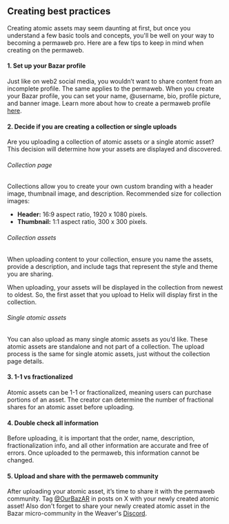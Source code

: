 ## Creating best practices

Creating atomic assets may seem daunting at first, but once you understand a few basic tools and concepts, you'll be well on your way to becoming a permaweb pro. Here are a few tips to keep in mind when creating on the permaweb.

#### 1. Set up your Bazar profile

Just like on web2 social media, you wouldn’t want to share content from an incomplete profile. The same applies to the permaweb. When you create your Bazar profile, you can set your name, @username, bio, profile picture, and banner image. Learn more about how to create a permaweb profile [here](https://ao-bazar.arweave.net/#/docs/permaweb-profile).

#### 2. Decide if you are creating a collection or single uploads

Are you uploading a collection of atomic assets or a single atomic asset? This decision will determine how your assets are displayed and discovered.

###### Collection page

Collections allow you to create your own custom branding with a header image, thumbnail image, and description. Recommended size for collection images:

- **Header:** 16:9 aspect ratio, 1920 x 1080 pixels.
- **Thumbnail:** 1:1 aspect ratio, 300 x 300 pixels.

###### Collection assets

When uploading content to your collection, ensure you name the assets, provide a description, and include tags that represent the style and theme you are sharing.

When uploading, your assets will be displayed in the collection from newest to oldest. So, the first asset that you upload to Helix will display first in the collection.

###### Single atomic assets

You can also upload as many single atomic assets as you’d like. These atomic assets are standalone and not part of a collection. The upload process is the same for single atomic assets, just without the collection page details.

#### 3. 1-1 vs fractionalized

Atomic assets can be 1-1 or fractionalized, meaning users can purchase portions of an asset. The creator can determine the number of fractional shares for an atomic asset before uploading.

#### 4. Double check all information

Before uploading, it is important that the order, name, description, fractionalization info, and all other information are accurate and free of errors. Once uploaded to the permaweb, this information cannot be changed.

#### 5. Upload and share with the permaweb community

After uploading your atomic asset, it’s time to share it with the permaweb community. Tag [@OurBazAR](https://x.com/OurBazAR) in posts on X with your newly created atomic asset! Also don't forget to share your newly created atomic asset in the Bazar micro-community in the Weaver's [Discord](https://discord.gg/weavers).
